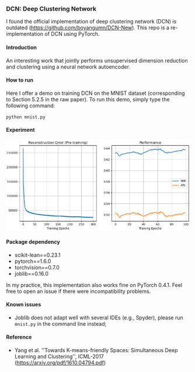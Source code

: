 ### DCN: Deep Clustering Network
I found the official implementation of deep clustering network (DCN) is outdated (https://github.com/boyangumn/DCN-New). This repo is a re-implementation of DCN using PyTorch.

#### Introduction
An interesting work that jointly performs unsupervised dimension reduction and clustering using a neural network autoencoder.

#### How to run
Here I offer a demo on training DCN on the MNIST dataset (corresponding to Section 5.2.5 in the raw paper). To run this demo, simply type the following command:

```
python mnist.py
```

#### Experiment
![MNIST Experiment Result](./mnist_exp.png)

#### Package dependency
* scikit-lean==0.23.1
* pytorch==1.6.0
* torchvision==0.7.0
* joblib==0.16.0

In my practice, this implementation also works fine on PyTorch 0.4.1. Feel free to open an issue if there were incompatibility problems.

#### Known issues
* Joblib does not adapt well with several IDEs (e.g., Spyder), please run `mnist.py` in the command line instead;

#### Reference
* Yang et al. ''Towards K-means-friendly Spaces: Simultaneous Deep Learning and Clustering'', ICML-2017 (https://arxiv.org/pdf/1610.04794.pdf)
